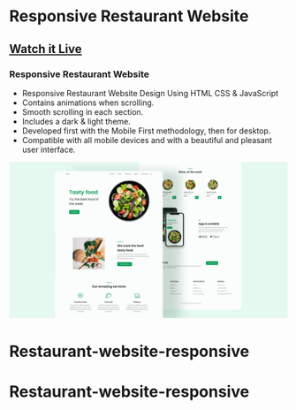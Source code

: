 # Responsive Restaurant Website
## [Watch it Live](https://youtu.be/5RIFrZEjURA)
### Responsive Restaurant Website

- Responsive Restaurant Website Design Using HTML CSS & JavaScript
- Contains animations when scrolling.
- Smooth scrolling in each section.
- Includes a dark & light theme.
- Developed first with the Mobile First methodology, then for desktop.
- Compatible with all mobile devices and with a beautiful and pleasant user interface.


![preview img](/preview.png)
# Restaurant-website-responsive
# Restaurant-website-responsive
